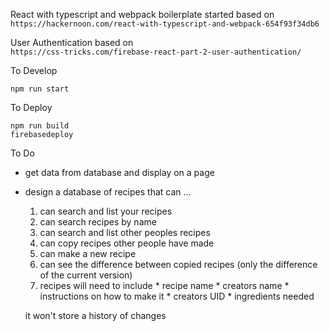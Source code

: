 React with typescript and webpack boilerplate started based on <br>
`https://hackernoon.com/react-with-typescript-and-webpack-654f93f34db6`

User Authentication based on <br>
`https://css-tricks.com/firebase-react-part-2-user-authentication/`


To Develop

`npm run start`



To Deploy

`npm run build`<br>
`firebasedeploy`<br>

To Do

* get data from database and display on a page
* design a database of recipes that can ...
    1. can search and list your recipes
    2. can search recipes by name
    3. can search and list other peoples recipes
    4. can copy recipes other people have made
    5. can make a new recipe
    6. can see the difference between copied recipes (only the difference of the current version)
    7. recipes will need to include
      * recipe name
      * creators name
      * instructions on how to make it
      * creators UID
      * ingredients needed

    it won't store a history of changes